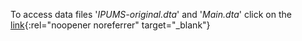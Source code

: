 To access data files '*IPUMS-original.dta*' and '*Main.dta*' click on the [link](https://www.dropbox.com/scl/fo/jmq08t4w7pc7h8hi23aq2/h?rlkey=tobgqt1hw6enerurkeozobzev&dl=0){:rel="noopener noreferrer" target="_blank"}
